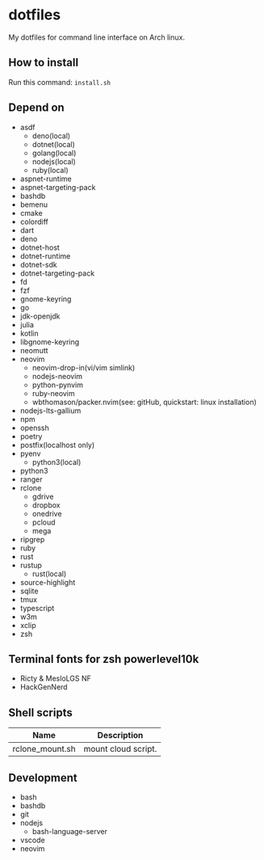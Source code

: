 # dotfiles

My dotfiles for command line interface on Arch linux.

## How to install

Run this command: `install.sh`

## Depend on

- asdf
  - deno(local)
  - dotnet(local)
  - golang(local)
  - nodejs(local)
  - ruby(local)
- aspnet-runtime
- aspnet-targeting-pack
- bashdb
- bemenu
- cmake
- colordiff
- dart
- deno
- dotnet-host
- dotnet-runtime
- dotnet-sdk
- dotnet-targeting-pack
- fd
- fzf
- gnome-keyring
- go
- jdk-openjdk
- julia
- kotlin
- libgnome-keyring
- neomutt
- neovim
  - neovim-drop-in(vi/vim simlink)
  - nodejs-neovim
  - python-pynvim
  - ruby-neovim
  - wbthomason/packer.nvim(see: gitHub, quickstart: linux installation)
- nodejs-lts-gallium
- npm
- openssh
- poetry
- postfix(localhost only)
- pyenv
  - python3(local)
- python3
- ranger
- rclone
  - gdrive
  - dropbox
  - onedrive
  - pcloud
  - mega
- ripgrep
- ruby
- rust
- rustup
  - rust(local)
- source-highlight
- sqlite
- tmux
- typescript
- w3m
- xclip
- zsh

## Terminal fonts for zsh powerlevel10k

- Ricty & MesloLGS NF
- HackGenNerd

## Shell scripts

| Name            | Description         |
| --------------- | ------------------- |
| rclone_mount.sh | mount cloud script. |

## Development

- bash
- bashdb
- git
- nodejs
  - bash-language-server
- vscode
- neovim
